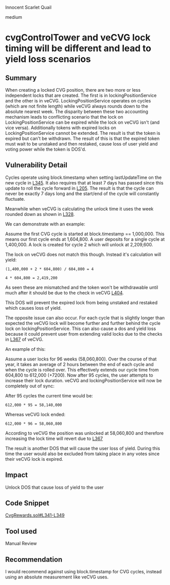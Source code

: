Innocent Scarlet Quail

medium

# cvgControlTower and veCVG lock timing will be different and lead to yield loss scenarios

## Summary

When creating a locked CVG position, there are two more or less independent locks that are created. The first is in lockingPositionService and the other is in veCVG. LockingPositionService operates on cycles (which are not finite length) while veCVG always rounds down to the absolute nearest week. The disparity between these two accounting mechanism leads to conflicting scenario that the lock on LockingPositionService can be expired while the lock on veCVG isn't (and vice versa). Additionally tokens with expired locks on LockingPositionService cannot be extended. The result is that the token is expired but can't be withdrawn. The result of this is that the expired token must wait to be unstaked and then restaked, cause loss of user yield and voting power while the token is DOS'd.

## Vulnerability Detail

Cycles operate using block.timestamp when setting lastUpdateTime on the new cycle in [L345](https://github.com/sherlock-audit/2023-11-convergence/blob/main/sherlock-cvg/contracts/Rewards/CvgRewards.sol#L345). It also requires that at least 7 days has passed since this update to roll the cycle forward in [L205](https://github.com/sherlock-audit/2023-11-convergence/blob/main/sherlock-cvg/contracts/Rewards/CvgRewards.sol#L205). The result is that the cycle can never be exactly 7 days long and the start/end of the cycle will constantly fluctuate. 

Meanwhile when veCVG is calculating the unlock time it uses the week rounded down as shown in [L328](https://github.com/sherlock-audit/2023-11-convergence/blob/main/sherlock-cvg/contracts/Locking/veCVG.vy#L328). 

We can demonstrate with an example:

Assume the first CVG cycle is started at block.timestamp == 1,000,000. This means our first cycle ends at 1,604,800. A user deposits for a single cycle at 1,400,000. A lock is created for cycle 2 which will unlock at 2,209,600. 

The lock on veCVG does not match this though. Instead it's calculation will yield:

    (1,400,000 + 2 * 604,800) / 604,800 = 4

    4 * 604,800 = 2,419,200

As seen these are mismatched and the token won't be withdrawable until much after it should be due to the check in veCVG [L404](https://github.com/sherlock-audit/2023-11-convergence/blob/main/sherlock-cvg/contracts/Locking/veCVG.vy#L404).

This DOS will prevent the expired lock from being unstaked and restaked which causes loss of yield.

The opposite issue can also occur. For each cycle that is slightly longer than expected the veCVG lock will become further and further behind the cycle lock on lockingPositionService. This can also cause a dos and yield loss because it could prevent user from extending valid locks due to the checks in [L367](https://github.com/sherlock-audit/2023-11-convergence/blob/main/sherlock-cvg/contracts/Locking/veCVG.vy#L367) of veCVG.

An example of this:

Assume a user locks for 96 weeks (58,060,800). Over the course of that year, it takes an average of 2 hours between the end of each cycle and when the cycle is rolled over. This effectively extends our cycle time from 604,800 to 612,000 (+7200). Now after 95 cycles, the user attempts to increase their lock duration. veCVG and lockingPositionService will now be completely out of sync:

After 95 cycles the current time would be:

    612,000 * 95 = 58,140,000

Whereas veCVG lock ended:

    612,000 * 96 = 58,060,800

According to veCVG the position was unlocked at 58,060,800 and therefore increasing the lock time will revert due to [L367](https://github.com/sherlock-audit/2023-11-convergence/blob/main/sherlock-cvg/contracts/Locking/veCVG.vy#L367)

The result is another DOS that will cause the user loss of yield. During this time the user would also be excluded from taking place in any votes since their veCVG lock is expired.

## Impact

Unlock DOS that cause loss of yield to the user

## Code Snippet

[CvgRewards.sol#L341-L349](https://github.com/sherlock-audit/2023-11-convergence/blob/main/sherlock-cvg/contracts/Rewards/CvgRewards.sol#L341-L349)

## Tool used

Manual Review

## Recommendation

I would recommend against using block.timestamp for CVG cycles, instead using an absolute measurement like veCVG uses.